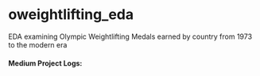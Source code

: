 # oweightlifting_eda
EDA examining Olympic Weightlifting Medals earned by country from 1973 to the modern era

#### Medium Project Logs:
